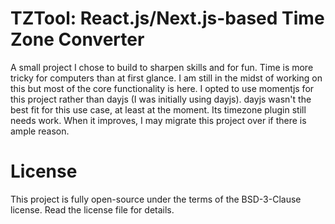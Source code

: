 # TZTool: React.js/Next.js-based Time Zone Converter

A small project I chose to build to sharpen skills and for fun.
Time is more tricky for computers than at first glance. I am still in the
midst of working on this but most of the core functionality is here. I opted to
use momentjs for this project rather than dayjs (I was initially using dayjs). dayjs
wasn't the best fit for this use case, at least at the moment. Its timezone plugin still
needs work. When it improves, I may migrate this project over if there is ample reason.

# License
This project is fully open-source under the terms of the BSD-3-Clause license.
Read the license file for details.
